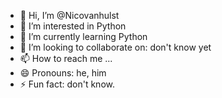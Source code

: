 - 👋 Hi, I’m @Nicovanhulst
- 👀 I’m interested in Python
- 🌱 I’m currently learning Python
- 💞️ I’m looking to collaborate on: don't know yet
- 📫 How to reach me ...
- 😄 Pronouns: he, him
- ⚡ Fun fact: don't know.

<!---
Nicovanhulst/Nicovanhulst is a ✨ special ✨ repository because its `README.md` (this file) appears on your GitHub profile.
You can click the Preview link to take a look at your changes.
--->
